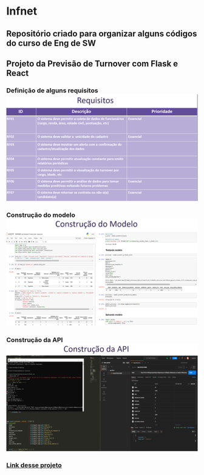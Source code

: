 # Infnet
## Repositório criado para organizar alguns códigos do curso de Eng de SW

## Projeto da Previsão de Turnover com Flask e React
### Definição de alguns requisitos ![Link](https://github.com/ArielCAlves/Infnet/blob/main/turnover-api-flask-react/img/01.png)


### Construção do modelo ![Link](https://github.com/ArielCAlves/Infnet/blob/main/turnover-api-flask-react/img/02.png)


### Construção da API ![Link](https://github.com/ArielCAlves/Infnet/blob/main/turnover-api-flask-react/img/03.png)


### [Link desse projeto](https://github.com/ArielCAlves/Infnet/tree/main/turnover-api-flask-react)

